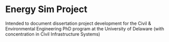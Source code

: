 # Energy Sim Project
Intended to document dissertation project development for the Civil &amp; Environmental Engineering PhD program at the University of Delaware (with concentration in Civil Infrastructure Systems) 
